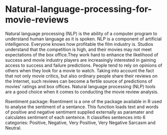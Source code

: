 # Natural-language-processing-for-movie-reviews
Natural language processing (NLP) is the ability of a computer program to understand human language as it is spoken. NLP is a component of artificial intelligence.
Everyone knows how profitable the film industry is. Studios understand that the competition is high, and their movies may not meet expectations of the box office.They work hard to enhance the likelihood of success and movie industry players are increasingly interested in gaining access to success and failure predictions.
People tend to rely on opinions of others when they look for a movie to watch. Taking into account the fact that not only movie critics, but also ordinary people share their reviews on the Internet, such reviews can become a fertile source of predictions of movies' ratings and box offices. Natural language processing (NLP) tools are a good choice when it comes to conducting the movie review analysis. 

Rsentiment package:
Rsentiment is a one of the package available in R used to analyse the sentiment of a sentance.
This function loads text and words of positive and negative sentiment supplied externally as paramater
and calculates sentiment of each sentence. It classifies sentences into 6 categories: Positive,
Negative, Very Positive, Very Negative Sarcasm and Neutral.
